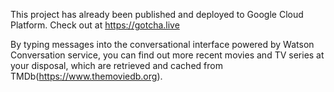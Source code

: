 This project has already been published and deployed to Google Cloud Platform. Check out at https://gotcha.live

By typing messages into the conversational interface powered by Watson Conversation service, you can find out more recent movies and TV series at your disposal, which are retrieved and cached from TMDb(https://www.themoviedb.org).
